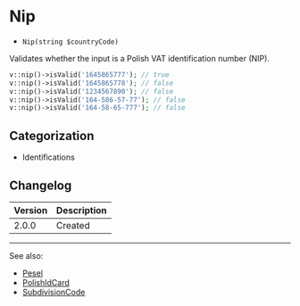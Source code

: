 # Nip

- `Nip(string $countryCode)`

Validates whether the input is a Polish VAT identification number (NIP).

```php
v::nip()->isValid('1645865777'); // true
v::nip()->isValid('1645865778'); // false
v::nip()->isValid('1234567890'); // false
v::nip()->isValid('164-586-57-77'); // false
v::nip()->isValid('164-58-65-777'); // false
```

## Categorization

- Identifications

## Changelog

Version | Description
--------|-------------
  2.0.0 | Created

***
See also:

- [Pesel](Pesel.md)
- [PolishIdCard](PolishIdCard.md)
- [SubdivisionCode](SubdivisionCode.md)
